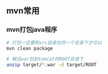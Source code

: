 ## mvn常用

### mvn打包java程序



```bash
# 打包一定要和src目录在同一个目录下才可以
mvn clean package

# 解压war包到tomcat的ROOT目录下
unzip target/*.war -d target/ROOT
```



